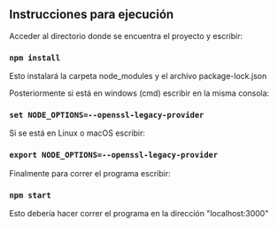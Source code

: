 ## Instrucciones para ejecución

Acceder al directorio donde se encuentra el proyecto y escribir: 

### `npm install`

Esto instalará la carpeta node_modules y el archivo package-lock.json

Posteriormente si está en windows (cmd) escribir en la misma consola:

### `set NODE_OPTIONS=--openssl-legacy-provider`

Si se está en Linux o macOS escribir:

### `export NODE_OPTIONS=--openssl-legacy-provider`

Finalmente para correr el programa escribir:

### `npm start`

Esto debería hacer correr el programa en la dirección "localhost:3000"
